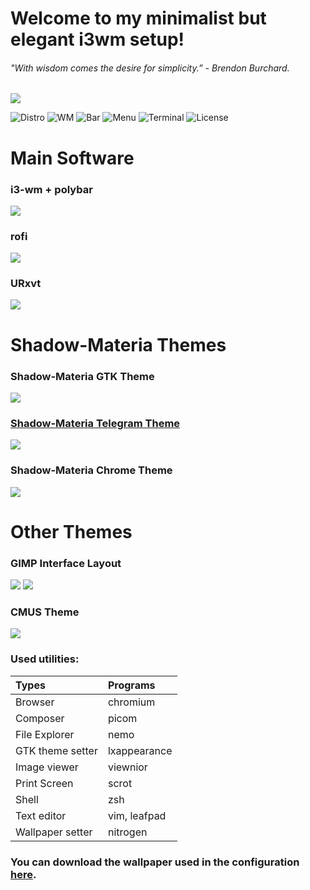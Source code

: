# Welcome to my minimalist but elegant i3wm setup!
###### "With wisdom comes the desire for simplicity.” - Brendon Burchard.
<img src="readmepictures/welcome.png">

![Distro](https://img.shields.io/badge/Distro-Arch%20Linux-blue) ![WM](https://img.shields.io/badge/WM-i3--gaps-orange) ![Bar](https://img.shields.io/badge/Bar-Polybar-yellowgreen) ![Menu](https://img.shields.io/badge/Menu-rofi-brightgreen) ![Terminal](https://img.shields.io/badge/Terminal-URxvt-red) ![License](https://img.shields.io/badge/Licence-GPL%20v3.0-green)

# Main Software

### i3-wm + polybar
<img src="readmepictures/i3polybar.png">

### rofi
<img src="readmepictures/rofi.png">

### URxvt
<img src="readmepictures/urxvt.png">


# Shadow-Materia Themes

### Shadow-Materia GTK Theme
<img src="readmepictures/shadowmateria.png">

### [Shadow-Materia Telegram Theme](https://t.me/addtheme/shadowmateria)
<img src="readmepictures/telegramshadowmateria.png">

### Shadow-Materia Chrome Theme
<img src="readmepictures/chromiumshadowmateria.png">


# Other Themes

### GIMP Interface Layout
<img src="readmepictures/gimpsplash.png">
<img src="readmepictures/gimp.png">

### CMUS Theme
<img src="readmepictures/cmus.png">


### Used utilities:
| Types            | Programs      |
| :--------------- | :------------ |   
| Browser          | chromium      |
| Composer	   | picom         |
| File Explorer    | nemo          |                                            
| GTK theme setter | lxappearance  |
| Image viewer     | viewnior      |                                                                                         
| Print Screen     | scrot         |                                            
| Shell            | zsh           |                                                                           
| Text editor      | vim, leafpad  |                                                                             
| Wallpaper setter | nitrogen      |


### You can download the wallpaper used in the configuration [here](https://github.com/jeffinshadow/i3-dotfiles/tree/master/Wallpapers).
